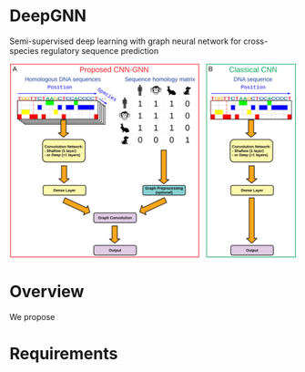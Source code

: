 # DeepGNN
Semi-supervised deep learning with graph neural network for cross-species regulatory sequence prediction

![alt text](Fig1_sketch_model.png)

# Overview
We propose 

# Requirements

